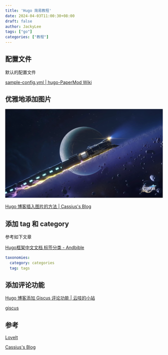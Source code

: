 ```yaml
---
title: 'Hugo 简易教程'
date: 2024-04-03T11:00:30+08:00
draft: false
author: JackyLee
tags: ["go"]
categories: ["教程"]
---
```


## 配置文件

默认的配置文件

[sample-config.yml | hugo-PaperMod Wiki](https://github.com/adityatelange/hugo-PaperMod/wiki/Installation#sample-configyml)

## 优雅地添加图片

![崩坏星穹铁道](assets/1200px-star-rail.png)

[Hugo 博客插入图片的方法 | Cassius's Blog](https://www.yuweihung.com/posts/2021/hugo-blog-picture/)

## 添加 tag 和 category

参考如下文章

[Hugo框架中文文档 标签分类 - Andbible](https://www.andbible.com/post/hugo-content-management-taxonomies/#default-taxonomies)

```yaml
taxonomies:
  category: categories
  tag: tags
```

## 添加评论功能

[Hugo 博客添加 Giscus 评论功能 | 云吱的小站](https://haoyep.com/posts/hugo-add-component/)

[giscus](https://giscus.app/zh-CN)

## 参考

[LoveIt](https://hugoloveit.com/zh-cn/)

[Cassius's Blog](https://www.yuweihung.com/)
